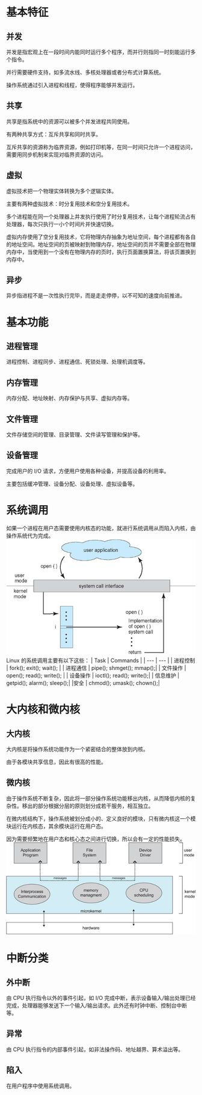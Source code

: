 # 基本特征
## 并发
并发是指宏观上在一段时间内能同时运行多个程序，而并行则指同一时刻能运行多个指令。

并行需要硬件支持，如多流水线、多核处理器或者分布式计算系统。

操作系统通过引入进程和线程，使得程序能够并发运行。
## 共享
共享是指系统中的资源可以被多个并发进程共同使用。

有两种共享方式：互斥共享和同时共享。

互斥共享的资源称为临界资源，例如打印机等，在同一时间只允许一个进程访问，需要用同步机制来实现对临界资源的访问。
## 虚拟
虚拟技术把一个物理实体转换为多个逻辑实体。

主要有两种虚拟技术：时分复用技术和空分复用技术。

多个进程能在同一个处理器上并发执行使用了时分复用技术，让每个进程轮流占有处理器，每次只执行一小个时间片并快速切换。

虚拟内存使用了空分复用技术，它将物理内存抽象为地址空间，每个进程都有各自的地址空间。地址空间的页被映射到物理内存，地址空间的页并不需要全部在物理内存中，当使用到一个没有在物理内存的页时，执行页面置换算法，将该页置换到内存中。
## 异步
异步指进程不是一次性执行完毕，而是走走停停，以不可知的速度向前推进。
# 基本功能
## 进程管理
进程控制、进程同步、进程通信、死锁处理、处理机调度等。
## 内存管理
内存分配、地址映射、内存保护与共享、虚拟内存等。
## 文件管理
文件存储空间的管理、目录管理、文件读写管理和保护等。
## 设备管理
完成用户的 I/O 请求，方便用户使用各种设备，并提高设备的利用率。

主要包括缓冲管理、设备分配、设备处理、虛拟设备等。
# 系统调用
如果一个进程在用户态需要使用内核态的功能，就进行系统调用从而陷入内核，由操作系统代为完成。
![](../image/365.png)
Linux 的系统调用主要有以下这些：
| Task | Commands |
| --- | --- |
| 进程控制 | fork(); exit(); wait(); |
| 进程通信 | 	pipe(); shmget(); mmap();|
| 文件操作 |	open(); read(); write(); |
| 设备操作 |	ioctl(); read(); write();|
| 信息维护 |	getpid(); alarm(); sleep();|
|安全 |	chmod(); umask(); chown();|
# 大内核和微内核
## 大内核
大内核是将操作系统功能作为一个紧密结合的整体放到内核。

由于各模块共享信息，因此有很高的性能。
## 微内核
由于操作系统不断复杂，因此将一部分操作系统功能移出内核，从而降低内核的复杂性。移出的部分根据分层的原则划分成若干服务，相互独立。

在微内核结构下，操作系统被划分成小的、定义良好的模块，只有微内核这一个模块运行在内核态，其余模块运行在用户态。

因为需要频繁地在用户态和核心态之间进行切换，所以会有一定的性能损失。
![](../image/366.jpg)

# 中断分类
## 外中断
由 CPU 执行指令以外的事件引起，如 I/O 完成中断，表示设备输入/输出处理已经完成，处理器能够发送下一个输入/输出请求。此外还有时钟中断、控制台中断等。
## 异常
由 CPU 执行指令的内部事件引起，如非法操作码、地址越界、算术溢出等。
## 陷入
在用户程序中使用系统调用。